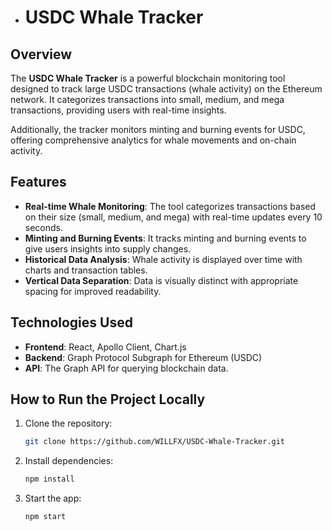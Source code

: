 - # USDC Whale Tracker

## Overview

The **USDC Whale Tracker** is a powerful blockchain monitoring tool designed to track large USDC transactions (whale activity) on the Ethereum network. It categorizes transactions into small, medium, and mega transactions, providing users with real-time insights.

Additionally, the tracker monitors minting and burning events for USDC, offering comprehensive analytics for whale movements and on-chain activity.

## Features

- **Real-time Whale Monitoring**: The tool categorizes transactions based on their size (small, medium, and mega) with real-time updates every 10 seconds.
- **Minting and Burning Events**: It tracks minting and burning events to give users insights into supply changes.
- **Historical Data Analysis**: Whale activity is displayed over time with charts and transaction tables.
- **Vertical Data Separation**: Data is visually distinct with appropriate spacing for improved readability.

## Technologies Used

- **Frontend**: React, Apollo Client, Chart.js
- **Backend**: Graph Protocol Subgraph for Ethereum (USDC)
- **API**: The Graph API for querying blockchain data.

## How to Run the Project Locally

1. Clone the repository:
    ```bash
    git clone https://github.com/WILLFX/USDC-Whale-Tracker.git
    ```
2. Install dependencies:
    ```bash
    npm install
    ```
3. Start the app:
    ```bash
    npm start
    ```

